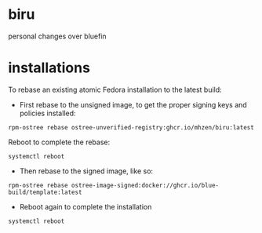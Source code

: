 # biru

personal changes over bluefin

# installations
To rebase an existing atomic Fedora installation to the latest build:
- First rebase to the unsigned image, to get the proper signing keys and policies installed:
```
rpm-ostree rebase ostree-unverified-registry:ghcr.io/mhzen/biru:latest
```
Reboot to complete the rebase:
```
systemctl reboot
```
- Then rebase to the signed image, like so:
```
rpm-ostree rebase ostree-image-signed:docker://ghcr.io/blue-build/template:latest
```
- Reboot again to complete the installation
```
systemctl reboot
```
